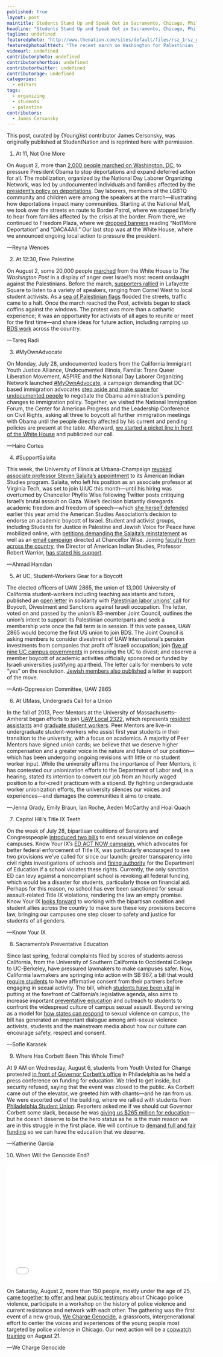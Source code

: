 ```yaml
---
published: true
layout: post
maintitle: Students Stand Up and Speak Out in Sacramento, Chicago, Philadelphia and Washington, DC - {Young}ist"
headline: "Students Stand Up and Speak Out in Sacramento, Chicago, Philadelphia and Washington, DC"
tagline: undefined
featuredphoto: "http://www.thenation.com/sites/default/files/rsz_1rsz_gaza_protest_2_1.jpg"
featuredphotoalttext: "The recent march on Washington for Palestinian justice. (Photo: WJLA)"
videourl: undefined
contributorphoto: undefined
contributorshortbio: undefined
contributortwitter: undefined
contributorage: undefined
categories: 
  - editors
tags: 
  - organizing
  - students
  - palestine
contributors: 
  - James Cersonsky
---
```


This post, curated by {Young}ist contributor James Cersonsky, was originally published at StudentNation and is reprinted here with permission.


1) At 11, Not One More

On August 2, more than [2,000 people marched on Washington, DC](http://www.nytimes.com/video/multimedia/100000003036182/whose-streets-our-streets-chant-pro-immigration-advocates-in-dc.html), to pressure President Obama to stop deportations and expand deferred action for all. The mobilization, organized by the National Day Laborer Organizing Network, was led by undocumented individuals and families affected by the [president’s policy on deportations](http://www.notonemoredeportation.com/2012/12/18/2-million-timeline/). Day laborers, members of the LGBTQ community and children were among the speakers at the march—illustrating how deportations impact many communities. Starting at the National Mall, we took over the streets en route to Border Patrol, where we stopped briefly to hear from families affected by the crisis at the border. From there, we continued to Freedom Plaza, where we [dropped banners](https://www.facebook.com/media/set/?set=a.886170588077916.1073741861.109002312461418&type=3&uploaded=7) reading “Not1More Deportation” and “DACA4All.” Our last stop was at the White House, where we announced ongoing local action to pressure the president.

—Reyna Wences


2) At 12:30, Free Palestine

On August 2, some 20,000 people [marched](https://www.youtube.com/watch?v=cuDLx02IQ_o#t=15) from the White House to _The Washington Post_ in a display of anger over Israel’s most recent onslaught against the Palestinians. Before the march, [supporters rallied](https://twitter.com/KhaledBeydoun/status/495645118826024961/photo/1) in Lafayette Square to listen to a variety of speakers, ranging from Cornel West to local student activists. As a [sea of Palestinian flags](https://twitter.com/hashtag/DC4Gaza?src=hash) flooded the streets, traffic came to a halt. Once the march reached the Post, activists began to stack coffins against the windows. The protest was more than a cathartic experience; it was an opportunity for activists of all ages to reunite or meet for the first time—and share ideas for future action, including ramping up [BDS work](http://www.bdsmovement.net/call) across the country.

—Tareq Radi


3) #MyOwnAdvocate

On Monday, July 28, undocumented leaders from the California Immigrant Youth Justice Alliance, Undocumented Illinois, Familia: Trans Queer Liberation Movement, ASPIRE and the National Day Laborer Organizing Network launched [#MyOwnAdvocate](https://twitter.com/search?f=realtime&q=%23myownadvocate&src=typd), a campaign demanding that DC-based immigration advocates [step aside and make space for undocumented people](http://www.latinorebels.com/2014/07/25/undocumented-people-must-be-at-negotiation-table-to-achieve-substantive-relief/) to negotiate the Obama administration’s pending changes to immigration policy. Together, we visited the National Immigration Forum, the Center for American Progress and the Leadership Conference on Civil Rights, asking all three to boycott all further immigration meetings with Obama until the people directly affected by his current and pending policies are present at the table. Afterward, [we started a picket line in front of the White House](http://www.politico.com/story/2014/07/undocumented-immigrants-white-house-immigration-109450.html) and publicized our call.

—Hairo Cortes


4) #SupportSalaita

This week, the University of Illinois at Urbana-Champaign [revoked associate professor Steven Salaita’s appointment](http://america.aljazeera.com/articles/2014/8/6/professor-illinoistweets.html) to its American Indian Studies program. Salaita, who left his position as an associate professor at Virginia Tech, was set to join UIUC this month—until his hiring was overturned by Chancellor Phyllis Wise following Twitter posts critiquing Israel’s brutal assault on Gaza. Wise’s decision blatantly disregards academic freedom and freedom of speech—which [she herself defended](http://illinois.edu/lb/article/1303/80478) earlier this year amid the American Studies Association’s decision to endorse an academic boycott of Israel. Student and activist groups, including Students for Justice in Palestine and Jewish Voice for Peace have mobilized online, with [petitions demanding the Salaita’s reinstatement](https://www.change.org/petitions/phyllis-m-wise-we-demand-corrective-action-on-the-scandalous-firing-of-palestinian-american-professor-dr-steven-salaita) as well as an [email campaign](http://org.salsalabs.com/o/641/p/dia/action3/common/public/?action_KEY=16233) directed at Chancellor Wise. Joining [faculty from across the country](http://www.jadaliyya.com/pages/index/18842/usacbi-condemns-uiuc-firing-of-arab-american-schol), the Director of American Indian Studies, Professor Robert Warrior, [has stated his support](https://www.change.org/petitions/phyllis-m-wise-we-demand-corrective-action-on-the-scandalous-firing-of-palestinian-american-professor-dr-steven-salaita/responses/19215).

—Ahmad Hamdan


5) At UC, Student-Workers Gear for a Boycott

The elected officers of UAW 2865, the union of 13,000 University of California student-workers including teaching assistants and tutors, published an [open letter](http://www.uaw2865.org/?p=12137) in solidarity with [Palestinian labor unions’ call](http://laborforpalestine.net/2014/07/12/urgent-call-from-gaza-civil-society-act-now/) for Boycott, Divestment and Sanctions against Israeli occupation. The letter, voted on and passed by the union’s 83-member Joint Council, outlines the union’s intent to support its Palestinian counterparts and seek a membership vote once the fall term is in session. If this vote passes, UAW 2865 would become the first US union to join BDS. The Joint Council is asking members to consider divestment of UAW International’s pension investments from companies that profit off Israeli occupation; join [five of nine UC campus governments](http://www.bdsmovement.net/2014/fifth-university-of-california-campus-passes-divestment-motion-12132) in pressuring the UC to divest; and observe a member boycott of academic activities officially sponsored or funded by Israeli universities justifying apartheid. The letter calls for members to vote “yes” on the resolution. [Jewish members also published](http://www.uaw2865.org/?p=12197) a letter in support of the move.

—Anti-Oppression Committee, UAW 2865


6) At UMass, Undergrads Call for a Union

In the fall of 2013, Peer Mentors at the University of Massachusetts–Amherst began efforts to join [UAW Local 2322](https://www.facebook.com/UAW2322), which represents [resident assistants](https://www.facebook.com/RAUUAW) and [graduate student workers](https://www.facebook.com/GEOUAW). Peer Mentors are live-in undergraduate student-workers who assist first year students in their transition to the university, with a focus on academics. A majority of Peer Mentors have signed union cards; we believe that we deserve higher compensation and a greater voice in the nature and future of our position—which has been undergoing ongoing revisions with little or no student worker input. While the university affirms the importance of Peer Mentors, it has contested our unionization efforts to the Department of Labor and, in a hearing, stated its intention to convert our job from an hourly waged position to a for-credit practicum with a stipend. By fighting undergraduate worker unionization efforts, the university silences our voices and experiences—and damages the communities it aims to create.

—Jenna Grady, Emily Braun, Ian Roche, Aeden McCarthy and Hoai Quach


7) Capitol Hill’s Title IX Teeth

On the week of July 28, bipartisan coalitions of Senators and Congresspeople [introduced two bills](http://www.nytimes.com/2014/07/31/us/college-sexual-assault-bill-in-senate.html?_r=0) to end sexual violence on college campuses. Know Your IX’s [ED ACT NOW campaign](http://knowyourix.org/i-want-to/take-national-action/), which advocates for better federal enforcement of Title IX, was particularly encouraged to see two provisions we’ve called for since our launch: greater transparency into civil rights investigations of schools and [fining authority](http://www.thenation.com/blog/180558/want-colleges-protect-students-sexual-violence-take-action-give-title-ix-teeth) for the Department of Education if a school violates these rights. Currently, the only sanction ED can levy against a noncompliant school is revoking all federal funding, which would be a disaster for students, particularly those on financial aid. Perhaps for this reason, no school has ever been sanctioned for sexual assault-related Title IX violations, rendering the law an empty promise. Know Your IX [looks forward](https://docs.google.com/forms/d/1m3_YjqcZPfNYoCho8rUUS5X6KAZ1iAfM1GyWAb6Wbwc/viewform) to working with the bipartisan coalition and student allies across the country to make sure these key provisions become law, bringing our campuses one step closer to safety and justice for students of all genders.

—Know Your IX


8) Sacramento’s Preventative Education

Since last spring, federal complaints filed by scores of students across California, from the University of Southern California to Occidental College to UC-Berkeley, have pressured lawmakers to make campuses safer. Now, California lawmakers are springing into action with SB 967, a bill that would [require students](http://womensenews.org/story/rape/140801/calif-campus-rape-bill-goes-beyond-no-means-no#.U-QnVIBdXwM) to have affirmative consent from their partners before engaging in sexual activity. The bill, which [students have been vital](http://www.sacbee.com/2014/02/10/6146048/california-bill-would-set-affirmative.html) in putting at the forefront of California’s legislative agenda, also aims to increase important [preventative education](http://www.gazettenet.com/home/3300517-95/campuses-strive-to-educate-about-the-meaning-of-consent) and outreach to students to confront the widespread culture of campus sexual assault. Beyond serving as a model for [how states can respond](https://leginfo.legislature.ca.gov/faces/billNavClient.xhtml?bill_id=201320140SB967) to sexual violence on campus, the bill has generated an important dialogue among anti-sexual violence activists, students and the mainstream media about how our culture can encourage safety, respect and consent.

—Sofie Karasek


9) Where Has Corbett Been This Whole Time?

At 9 AM on Wednesday, August 6, students from Youth United for Change protested [in front of Governor Corbett’s office](http://articles.philly.com/2014-08-08/news/52560911_1_corbett-yesterday-philadelphia-school-district-school-year) in Philadelphia as he held a press conference on funding for education. We tried to get inside, but security refused, saying that the event was closed to the public. As Corbett came out of the elevator, we greeted him with chants—and he ran from us. We were escorted out of the building, where we rallied with students from [Philadelphia Student Union](https://www.facebook.com/24866821739/photos/a.10151807830706740.1073741830.24866821739/10152584609451740/?type=1&relevant_count=1). Reporters asked me if we should cut Governor Corbett some slack, because he was [giving us $265 million for education](http://www.nbcphiladelphia.com/news/local/Philadelphia-Schools-Cigarette-Tax-Corbett-270145621.html)—but he doesn’t deserve to be the hero status as he is the main reason we are in this struggle in the first place. We will continue to [demand full and fair funding](http://thenotebook.org/blog/147529/corbett-advances-cash-philly-schools-hite-says-time-opening-still-not-guaranteed) so we can have the education that we deserve.

—Katherine Garcia


10) When Will the Genocide End?

<iframe width="560" height="315" src="//www.youtube.com/embed/R_2ecQouNPE" frameborder="0" allowfullscreen></iframe>

On Saturday, August 2, more than 150 people, mostly under the age of 25, [came together to offer and hear public testimony](http://progressillinois.com/quick-hits/content/2014/08/04/chicago-youths-discuss-claims-police-brutality-spark-debate-over-cpd-a) about Chicago police violence, participate in a workshop on the history of police violence and current resistance and network with each other. The gathering was the first event of a new group, [We Charge Genocide](http://wechargegenocide.org/about/), a grassroots, intergenerational effort to center the voices and experiences of the young people most targeted by police violence in Chicago. Our next action will be a [copwatch training](http://wechargegenocide.org/aug-21-cop-watch-training/) on August 21.

—We Charge Genocide
